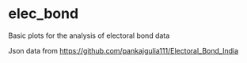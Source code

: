 # elec_bond
Basic plots for the analysis of electoral bond data

Json data from https://github.com/pankajgulia111/Electoral_Bond_India

